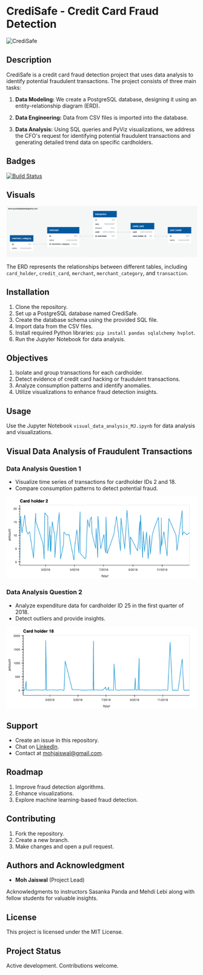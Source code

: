 # CrediSafe - Credit Card Fraud Detection

![CrediSafe](https://mir-s3-cdn-cf.behance.net/project_modules/1400_opt_1/200099156990375.6371380687770.png)

## Description

CrediSafe is a credit card fraud detection project that uses data analysis to identify potential fraudulent transactions. The project consists of three main tasks:

1. **Data Modeling:** We create a PostgreSQL database, designing it using an entity-relationship diagram (ERD).

2. **Data Engineering:** Data from CSV files is imported into the database.

3. **Data Analysis:** Using SQL queries and PyViz visualizations, we address the CFO's request for identifying potential fraudulent transactions and generating detailed trend data on specific cardholders.

## Badges

[![Build Status](https://img.shields.io/badge/Build-Passing-brightgreen)](https://github.com/mohjaiswal/CrediSafe)

## Visuals

![ERD Diagram](images/ERD_MJ.png)

The ERD represents the relationships between different tables, including `card_holder`, `credit_card`, `merchant`, `merchant_category`, and `transaction`.

## Installation

1. Clone the repository.
2. Set up a PostgreSQL database named CrediSafe.
3. Create the database schema using the provided SQL file.
4. Import data from the CSV files.
5. Install required Python libraries: `pip install pandas sqlalchemy hvplot`.
6. Run the Jupyter Notebook for data analysis.

## Objectives

1. Isolate and group transactions for each cardholder.
2. Detect evidence of credit card hacking or fraudulent transactions.
3. Analyze consumption patterns and identify anomalies.
4. Utilize visualizations to enhance fraud detection insights.

## Usage

Use the Jupyter Notebook `visual_data_analysis_MJ.ipynb` for data analysis and visualizations.

## Visual Data Analysis of Fraudulent Transactions

### Data Analysis Question 1

- Visualize time series of transactions for cardholder IDs 2 and 18.
- Compare consumption patterns to detect potential fraud.

![Card Holder 2 Transactions](images/Card_Holder_2.png)

### Data Analysis Question 2

- Analyze expenditure data for cardholder ID 25 in the first quarter of 2018.
- Detect outliers and provide insights.

![Card Holder 18 Transactions](images/Card_Holder_18.png)

## Support

- Create an issue in this repository.
- Chat on [LinkedIn](https://www.linkedin.com/in/mohjaiswal).
- Contact at mohjaiswal@gmail.com.

## Roadmap

1. Improve fraud detection algorithms.
2. Enhance visualizations.
3. Explore machine learning-based fraud detection.

## Contributing

1. Fork the repository.
2. Create a new branch.
3. Make changes and open a pull request.

## Authors and Acknowledgment

- **Moh Jaiswal** (Project Lead)

Acknowledgments to instructors Sasanka Panda and Mehdi Lebi along with fellow students for valuable insights.

## License

This project is licensed under the MIT License.

## Project Status

Active development. Contributions welcome.
